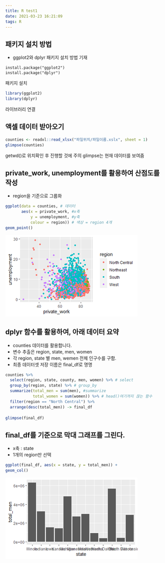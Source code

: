 ```yaml
---
title: R test1
date: 2021-03-23 16:21:09
tags: R
---
```


## 패키지 설치 방법
- ggplot2와 dplyr 패키지 설치 방법 기재

```
install.package("ggplot2")
install.package("dplyr")
```
패키지 설치
```r
library(ggplot2)
library(dplyr)
```
라이브러리 연결

## 액셀 데이터 받아오기

```r
counties <- readxl::read_xlsx("파일위치/파일이름.xslx", sheet = 1)
glimpse(counties)
```


getwd()로 위치확인 후 진행할 것에 주의
glimpse는 현재 데이터를 보여줌

## private_work, unemployment를 활용하여 산점도를 작성
- region을 기준으로 그룹화

```r
ggplot(data = counties, # 데이터
       aes(x = private_work, #x축
           y = unemployment, #y축 
           colour = region)) # 색상 = region 4개
geom_point()
```
![](../image/000002.png)

## dplyr 함수를 활용하여, 아래 데이터 요약
- counties 데이터를 활용합니다.
- 변수 추출은 region, state, men, women
- 각 region, state 별 men, wemen 전체 인구수를 구함.
- 최종 데이터셋 저장 이름은 final_df로 명명

```r
counties %>%
  select(region, state, county, men, women) %>% # select
  group_by(region, state) %>% # group_by
  summarize(total_men = sum(men), #summarize
            total_women = sum(women)) %>% # head()여기까지 끊는 함수
  filter(region == "North Central") %>%
  arrange(desc(total_men)) -> final_df

glimpse(final_df)
```


## final_df를 기준으로 막대 그래프를 그린다.
- x축 : state
- 1개의 region만 선택

```r
ggplot(final_df, aes(x = state, y = total_men)) +
geom_col()
```

![](../image/000003.png)

